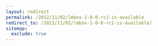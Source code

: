 ```yaml
---
layout: redirect
permalink: /2012/11/02/lmbox-1-0-0-rc1-is-available
redirect_to: /2012/11/02/lmbox-1-0-0-rc1-is-available/
sitemap:
  exclude: true
---
```

